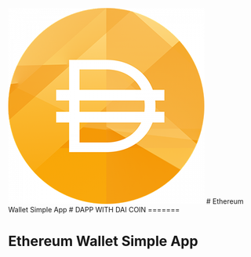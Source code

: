 <img src='./src/dai-logo.png'>
# Ethereum Wallet Simple App
# DAPP WITH DAI COIN
=======

# Ethereum Wallet Simple App
